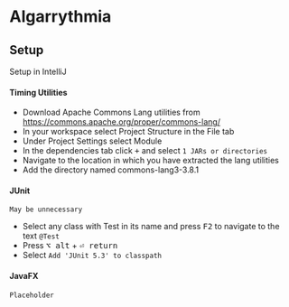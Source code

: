 Algarrythmia
============

## Setup

Setup in IntelliJ

#### Timing Utilities

* Download Apache Commons Lang utilities from https://commons.apache.org/proper/commons-lang/
* In your workspace select Project Structure in the File tab
* Under Project Settings select Module
* In the dependencies tab click <kbd>+</kbd> and select `1 JARs or directories`
* Navigate to the location in which you have extracted the lang utilities
* Add the directory named commons-lang3-3.8.1

#### JUnit

```
May be unnecessary
```

* Select any class with Test in its name and press <kbd>F2</kbd> to navigate to the text `@Test`
* Press <kbd>⌥ alt</kbd> + <kbd>⏎ return</kbd>
* Select `Add 'JUnit 5.3' to classpath`

#### JavaFX

```
Placeholder
```
